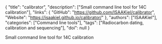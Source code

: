 {
  "title": "calibrator",
  "description": ["Small command line tool for 14C calibration"],
  "links": {
    "GitHub": "https://github.com/ISAAKiel/calibrator",
    "Website": "https://isaakiel.github.io/calibrator/"
  },
  "authors": ["ISAAKiel"],
  "categories": ["Command line tools"],
  "tags": ["Radiocarbon dating, calibration and sequencing"],
  "doi": null
}

<!-- Generated by csv2md.R – do not edit by hand -->

Small command line tool for 14C calibration